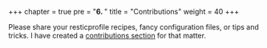 +++
chapter = true
pre = "<b>6. </b>"
title = "Contributions"
weight = 40
+++

Please share your resticprofile recipes, fancy configuration files, or tips and tricks.
I have created a [contributions section](https://github.com/creativeprojects/resticprofile/tree/master/contrib) for that matter.
